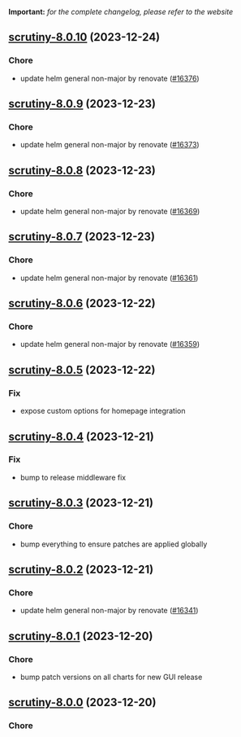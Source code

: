 **Important:**
*for the complete changelog, please refer to the website*




## [scrutiny-8.0.10](https://github.com/truecharts/charts/compare/scrutiny-8.0.9...scrutiny-8.0.10) (2023-12-24)

### Chore

- update helm general non-major by renovate ([#16376](https://github.com/truecharts/charts/issues/16376))
  
  


## [scrutiny-8.0.9](https://github.com/truecharts/charts/compare/scrutiny-8.0.8...scrutiny-8.0.9) (2023-12-23)

### Chore

- update helm general non-major by renovate ([#16373](https://github.com/truecharts/charts/issues/16373))
  
  


## [scrutiny-8.0.8](https://github.com/truecharts/charts/compare/scrutiny-8.0.7...scrutiny-8.0.8) (2023-12-23)

### Chore

- update helm general non-major by renovate ([#16369](https://github.com/truecharts/charts/issues/16369))
  
  


## [scrutiny-8.0.7](https://github.com/truecharts/charts/compare/scrutiny-8.0.6...scrutiny-8.0.7) (2023-12-23)

### Chore

- update helm general non-major by renovate ([#16361](https://github.com/truecharts/charts/issues/16361))
  
  


## [scrutiny-8.0.6](https://github.com/truecharts/charts/compare/scrutiny-8.0.5...scrutiny-8.0.6) (2023-12-22)

### Chore

- update helm general non-major by renovate ([#16359](https://github.com/truecharts/charts/issues/16359))
  
  


## [scrutiny-8.0.5](https://github.com/truecharts/charts/compare/scrutiny-8.0.4...scrutiny-8.0.5) (2023-12-22)

### Fix

- expose custom options for homepage integration
  
  


## [scrutiny-8.0.4](https://github.com/truecharts/charts/compare/scrutiny-8.0.3...scrutiny-8.0.4) (2023-12-21)

### Fix

- bump to release middleware fix
  
  


## [scrutiny-8.0.3](https://github.com/truecharts/charts/compare/scrutiny-8.0.2...scrutiny-8.0.3) (2023-12-21)

### Chore

- bump everything to ensure patches are applied globally
  
  


## [scrutiny-8.0.2](https://github.com/truecharts/charts/compare/scrutiny-8.0.1...scrutiny-8.0.2) (2023-12-21)

### Chore

- update helm general non-major by renovate ([#16341](https://github.com/truecharts/charts/issues/16341))
  
  


## [scrutiny-8.0.1](https://github.com/truecharts/charts/compare/scrutiny-8.0.0...scrutiny-8.0.1) (2023-12-20)

### Chore

- bump patch versions on all charts for new GUI release
  
  


## [scrutiny-8.0.0](https://github.com/truecharts/charts/compare/scrutiny-7.0.12...scrutiny-8.0.0) (2023-12-20)

### Chore
